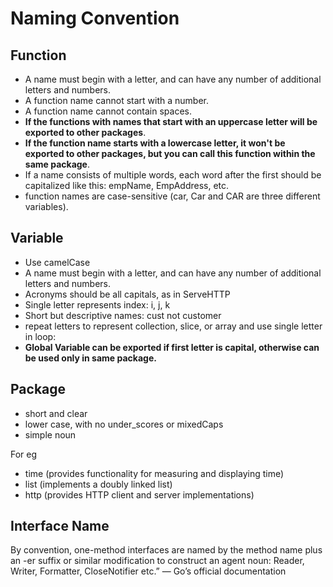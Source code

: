 # Naming Convention

## Function
- A name must begin with a letter, and can have any number of additional letters and numbers.
- A function name cannot start with a number.
- A function name cannot contain spaces.
- **If the functions with names that start with an uppercase letter will be exported to other packages**. 
- **If the function name starts with a lowercase letter, it won't be exported to other packages, but you can call this function within the same package**.
- If a name consists of multiple words, each word after the first should be capitalized like this: empName, EmpAddress, etc.
- function names are case-sensitive (car, Car and CAR are three different variables).

## Variable
- Use camelCase
- A name must begin with a letter, and can have any number of additional letters and numbers.
- Acronyms should be all capitals, as in ServeHTTP
- Single letter represents index: i, j, k
- Short but descriptive names: cust not customer
- repeat letters to represent collection, slice, or array and use single letter in loop:
- **Global Variable can be exported if first letter is capital, otherwise can be used only in same package.**

## Package 
- short and clear
- lower case, with no under_scores or mixedCaps
- simple noun

For eg
- time (provides functionality for measuring and displaying time)
- list (implements a doubly linked list)
- http (provides HTTP client and server implementations)

## Interface Name
By convention, one-method interfaces are named by the method name plus an -er suffix or similar modification to construct an agent noun: Reader, Writer, Formatter, CloseNotifier etc.” — Go’s official documentation